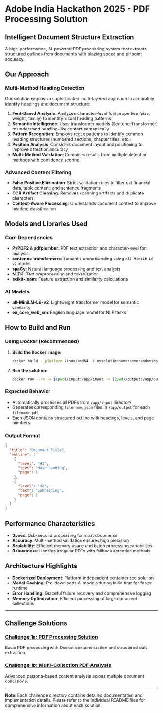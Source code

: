 # Adobe India Hackathon 2025 - PDF Processing Solution

## Intelligent Document Structure Extraction

A high-performance, AI-powered PDF processing system that extracts structured outlines from documents with blazing speed and pinpoint accuracy.

## Our Approach

### Multi-Method Heading Detection
Our solution employs a sophisticated multi-layered approach to accurately identify headings and document structure:

1. **Font-Based Analysis**: Analyzes character-level font properties (size, weight, family) to identify visual heading patterns
2. **Semantic Intelligence**: Uses transformer models (SentenceTransformer) to understand heading-like content semantically
3. **Pattern Recognition**: Employs regex patterns to identify common heading structures (numbered sections, chapter titles, etc.)
4. **Position Analysis**: Considers document layout and positioning to improve detection accuracy
5. **Multi-Method Validation**: Combines results from multiple detection methods with confidence scoring

### Advanced Content Filtering
- **False Positive Elimination**: Strict validation rules to filter out financial data, table content, and sentence fragments
- **OCR Artifact Cleaning**: Removes scanning artifacts and duplicate characters
- **Context-Aware Processing**: Understands document context to improve heading classification

## Models and Libraries Used

### Core Dependencies
- **PyPDF2** & **pdfplumber**: PDF text extraction and character-level font analysis
- **sentence-transformers**: Semantic understanding using `all-MiniLM-L6-v2` model
- **spaCy**: Natural language processing and text analysis
- **NLTK**: Text preprocessing and tokenization
- **scikit-learn**: Feature extraction and similarity calculations

### AI Models
- **all-MiniLM-L6-v2**: Lightweight transformer model for semantic similarity
- **en_core_web_sm**: English language model for NLP tasks

## How to Build and Run

### Using Docker (Recommended)

1. **Build the Docker image:**
   ```bash
   docker build --platform linux/amd64 -t mysolutionname:somerandomidentifier .
   ```

2. **Run the solution:**
   ```bash
   docker run --rm -v $(pwd)/input:/app/input -v $(pwd)/output:/app/output --network none mysolutionname:somerandomidentifier
   ```

### Expected Behavior
- Automatically processes all PDFs from `/app/input` directory
- Generates corresponding `filename.json` files in `/app/output` for each `filename.pdf`
- Each JSON contains structured outline with headings, levels, and page numbers

### Output Format
```json
{
  "title": "Document Title",
  "outline": [
    {
      "level": "H1",
      "text": "Main Heading",
      "page": 1
    },
    {
      "level": "H2", 
      "text": "Subheading",
      "page": 2
    }
  ]
}
```

## Performance Characteristics
- **Speed**: Sub-second processing for most documents
- **Accuracy**: Multi-method validation ensures high precision
- **Scalability**: Efficient memory usage and batch processing capabilities
- **Robustness**: Handles irregular PDFs with fallback detection methods

## Architecture Highlights
- **Dockerized Deployment**: Platform-independent containerized solution
- **Model Caching**: Pre-downloads AI models during build time for faster runtime
- **Error Handling**: Graceful failure recovery and comprehensive logging
- **Memory Optimization**: Efficient processing of large document collections

---

## Challenge Solutions

### [Challenge 1a: PDF Processing Solution](./Challenge_1a/README.md)
Basic PDF processing with Docker containerization and structured data extraction.

### [Challenge 1b: Multi-Collection PDF Analysis](./Challenge_1b/README.md)
Advanced persona-based content analysis across multiple document collections.

---

**Note**: Each challenge directory contains detailed documentation and implementation details. Please refer to the individual README files for comprehensive information about each solution.